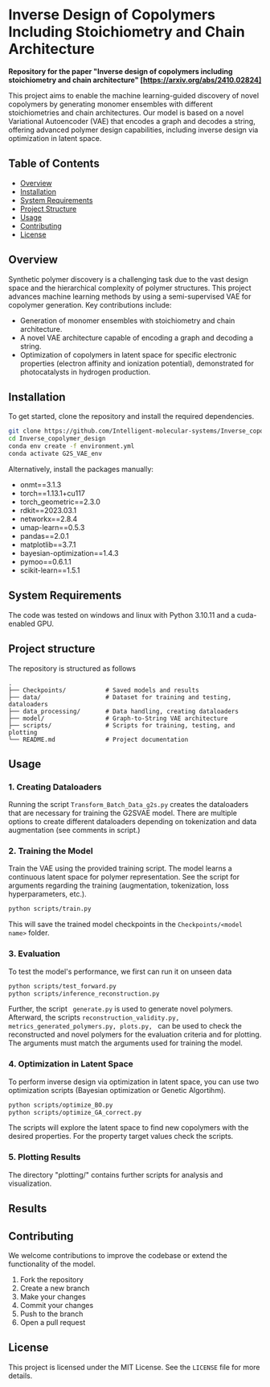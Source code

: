 # Inverse Design of Copolymers Including Stoichiometry and Chain Architecture

**Repository for the paper "Inverse design of copolymers including stoichiometry and chain architecture" [https://arxiv.org/abs/2410.02824]**

This project aims to enable the machine learning-guided discovery of novel copolymers by generating monomer ensembles with different stoichiometries and chain architectures. Our model is based on a novel Variational Autoencoder (VAE) that encodes a graph and decodes a string, offering advanced polymer design capabilities, including inverse design via optimization in latent space.

## Table of Contents
- [Overview](#overview)
- [Installation](#installation)
- [System Requirements](#system-requirements)
- [Project Structure](#project-structure)
- [Usage](#usage)
- [Contributing](#contributing)
- [License](#license)

## Overview
Synthetic polymer discovery is a challenging task due to the vast design space and the hierarchical complexity of polymer structures. This project advances machine learning methods by using a semi-supervised VAE for copolymer generation. Key contributions include:
- Generation of monomer ensembles with stoichiometry and chain architecture.
- A novel VAE architecture capable of encoding a graph and decoding a string.
- Optimization of copolymers in latent space for specific electronic properties (electron affinity and ionization potential), demonstrated for photocatalysts in hydrogen production.

## Installation
To get started, clone the repository and install the required dependencies.

```bash
git clone https://github.com/Intelligent-molecular-systems/Inverse_copolymer_design.git
cd Inverse_copolymer_design
conda env create -f environment.yml
conda activate G2S_VAE_env
```
Alternatively, install the packages manually: 
- onmt==3.1.3
- torch==1.13.1+cu117
- torch_geometric==2.3.0
- rdkit==2023.03.1
- networkx==2.8.4
- umap-learn==0.5.3
- pandas==2.0.1
- matplotlib==3.7.1
- bayesian-optimization==1.4.3
- pymoo==0.6.1.1
- scikit-learn==1.5.1

## System Requirements
The code was tested on windows and linux with Python 3.10.11 and a cuda-enabled GPU.

## Project structure
The repository is structured as follows
```
.
├── Checkpoints/           # Saved models and results
├── data/                  # Dataset for training and testing, dataloaders
├── data_processing/       # Data handling, creating dataloaders 
├── model/                 # Graph-to-String VAE architecture
├── scripts/               # Scripts for training, testing, and plotting 
└── README.md              # Project documentation 
```

## Usage

### 1. Creating Dataloaders
Running the script ```Transform_Batch_Data_g2s.py``` creates the dataloaders that are necessary for training the G2SVAE model. There are multiple options to create different dataloaders depending on tokenization and data augmentation (see comments in script.)

### 2. Training the Model
Train the VAE using the provided training script. The model learns a continuous latent space for polymer representation. See the script for arguments regarding the training (augmentation, tokenization, loss hyperparameters, etc.). 

```bash
python scripts/train.py
```
This will save the trained model checkpoints in the `Checkpoints/<model name>` folder.

### 3. Evaluation
To test the model's performance, we first can run it on unseen data 

```bash
python scripts/test_forward.py
python scripts/inference_reconstruction.py
```
Further, the script ``` generate.py``` is used to generate novel polymers. Afterward, the scripts ```reconstruction_validity.py, metrics_generated_polymers.py, plots.py, ``` can be used to check the reconstructed and novel polymers for the evaluation criteria and for plotting. </br>
The arguments must match the arguments used for training the model. 

### 4. Optimization in Latent Space
To perform inverse design via optimization in latent space, you can use two optimization scripts (Bayesian optimization or Genetic Algortihm).

```bash
python scripts/optimize_BO.py
python scripts/optimize_GA_correct.py
```

The scripts will explore the latent space to find new copolymers with the desired properties. For the property target values check the scripts.

### 5. Plotting Results
The directory "plotting/" contains further scripts for analysis and visualization. 

## Results


## Contributing
We welcome contributions to improve the codebase or extend the functionality of the model.
1. Fork the repository
2. Create a new branch 
3. Make your changes
4. Commit your changes 
5. Push to the branch 
6. Open a pull request

## License
This project is licensed under the MIT License. See the `LICENSE` file for more details.


